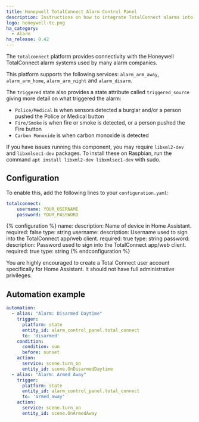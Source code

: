 ```yaml
---
title: Honeywell TotalConnect Alarm Control Panel
description: Instructions on how to integrate TotalConnect alarms into Home Assistant.
logo: honeywell-tc.png
ha_category:
  - Alarm
ha_release: 0.42
---
```


The `totalconnect` platform provides connectivity with the Honeywell TotalConnect alarm systems used by many alarm companies.

This platform supports the following services: `alarm_arm_away`, `alarm_arm_home`, `alarm_arm_night` and `alarm_disarm`.

The `triggered` state also provides a state attribute called `triggered_source` giving more detail on what triggered the alarm:
- `Police/Medical` is when sensors detected a burglar and/or a person pushed the Police or Medical button
- `Fire/Smoke` is when fire or smoke is detected, or a person pushed the Fire button
- `Carbon Monoxide` is when carbon monoxide is detected

If you have issues running this component, you may require `libxml2-dev` and `libxmlsec1-dev` packages. To install these on Raspbian, run the command `apt install libxml2-dev libxmlsec1-dev` with sudo.

## Configuration

To enable this, add the following lines to your `configuration.yaml`:

```yaml
totalconnect:
    username: YOUR_USERNAME
    password: YOUR_PASSWORD
```

{% configuration %}
name:
  description: Name of device in Home Assistant.
  required: false
  type: string
username:
  description: Username used to sign into the TotalConnect app/web client.
  required: true
  type: string
password:
  description: Password used to sign into the TotalConnect app/web client.
  required: true
  type: string
{% endconfiguration %}

You are highly encouraged to create a Total Connect user account specifically for Home Assistant. It should not have full administrative privileges.

## Automation example

```yaml
automation:
  - alias: "Alarm: Disarmed Daytime"
    trigger:
      platform: state
      entity_id: alarm_control_panel.total_connect
      to: 'disarmed'
    condition:
      condition: sun
      before: sunset
    action:
      service: scene.turn_on
      entity_id: scene.OnDisarmedDaytime
  - alias: "Alarm: Armed Away"
    trigger:
      platform: state
      entity_id: alarm_control_panel.total_connect
      to: 'armed_away'
    action:
      service: scene.turn_on
      entity_id: scene.OnArmedAway
```
